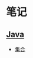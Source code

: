 # 笔记
## [Java](https://github.com/gxd523/note/tree/master/java)
* [集合](https://github.com/gxd523/note/blob/master/java/集合.md)